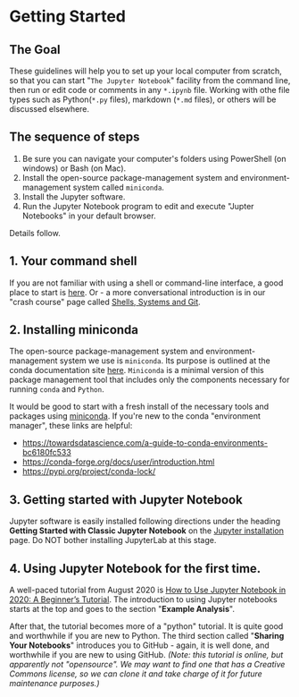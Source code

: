 # Getting Started

## The Goal

These guidelines will help you to set up your local computer from scratch, so that you can start "`The Jupyter Notebook`" facility from the command line, then run or edit code or comments in any `*.ipynb` file. Working with othe file types such as Python(`*.py` files), markdown (`*.md` files), or others will be discussed elsewhere.

## The sequence of steps 

1. Be sure you can navigate your computer's folders using PowerShell (on windows) or Bash (on Mac).
2. Install the open-source package-management system and environment-management system called `miniconda`.
3. Install the Jupyter software.
4. Run the Jupyter Notebook program to edit and execute "Jupter Notebooks" in your default browser.

Details follow.

## 1. Your command shell

If you are not familiar with using a shell or command-line interface, a good place to start is [here](https://fhmjones.github.io/commandline.html). Or - a more conversational introduction is in our "crash course" page called [Shells, Systems and Git](al's_crashcorse/shells_crash_course.html). 

## 2. Installing miniconda

The open-source package-management system and environment-management system we use is `miniconda`. Its purpose is outlined at the conda documentation site [here](https://conda.io/projects/conda/en/latest/index.html). `Miniconda` is a minimal version of this package management tool that includes only the components necessary for running `conda` and `Python`.

It would be good to start with a fresh install of the necessary tools and packages using [miniconda](https://docs.conda.io/en/latest/miniconda.html).
If you're new to the conda "environment manager", these links are helpful:
- https://towardsdatascience.com/a-guide-to-conda-environments-bc6180fc533
- https://conda-forge.org/docs/user/introduction.html
- https://pypi.org/project/conda-lock/

## 3. Getting started with Jupyter Notebook 

Jupyter software is easily installed following directions under the heading **Getting Started with Classic Jupyter Notebook** on the [Jupyter installation](https://jupyter.org/install.html) page. Do NOT bother installing JupyterLab at this stage.

## 4. Using Jupyter Notebook for the first time.
A well-paced tutorial from August 2020 is [How to Use Jupyter Notebook in 2020: A Beginner’s Tutorial](https://www.dataquest.io/blog/jupyter-notebook-tutorial/). The introduction to using Jupyter notebooks starts at the top and goes to the section "**Example Analysis**".

After that, the tutorial becomes more of a "python" tutorial. It is quite good and worthwhile if you are new to Python. The third section called "**Sharing Your Notebooks**" introduces you to GitHub - again, it is well done, and worthwhile if you are new to using GitHub. *(Note: this tutorial is online, but apparently not "opensource". We may want to find one that has a Creative Commons license, so we can clone it and take charge of it for future maintenance purposes.)*
